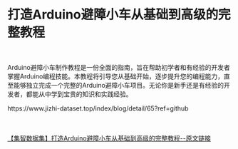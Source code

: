 <h1>打造Arduino避障小车从基础到高级的完整教程</h1><br /><p>Arduino避障小车制作教程是一份全面的指南，旨在帮助初学者和有经验的开发者掌握Arduino编程技能。本教程将引导您从基础开始，逐步提升您的编程能力，直至能够独立完成一个完整的Arduino避障小车项目。无论你是新手还是有经验的开发者，都能从中学到宝贵的知识和实践经验。</p><p>https://www.jizhi-dataset.top/index/blog/detail/65?ref=github</p><br /><br /><a href="https://www.jizhi-dataset.top/index/blog/detail/65?ref=github" target="_blank">【集智数据集】打造Arduino避障小车从基础到高级的完整教程--原文链接</a>
